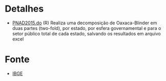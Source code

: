 # Detalhes

- [PNAD2015.do](https://github.com/gnemer/codigos/blob/master/Oaxaca-Blinder/PNAD2015.do) (R) Realiza uma decomposição de Oaxaca-Blinder em duas partes (two-fold), por estado, por esfera governamental e para o setor público total de cada estado, salvando os resultados em arquivo excel
 
 # Fonte
 - [IBGE](http://www.ibge.gov.br/home/estatistica/populacao/trabalhoerendimento/pnad2015/microdados.shtm)
